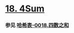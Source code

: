 # [18. 4Sum](https://leetcode.cn/problems/4sum/)

### 参见 [哈希表-0018.四数之和](https://github.com/hd2yao/leetcode/tree/master/hash/0018.4Sum)








